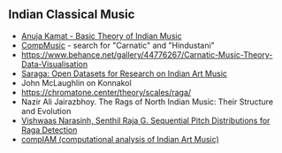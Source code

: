 Indian Classical Music
---

- [Anuja Kamat - Basic Theory of Indian Music](https://www.youtube.com/playlist?list=PLRKReciB2B9fUOgMx-dasWqAm-Y9Y5SLq)
- [CompMusic](https://compmusic.upf.edu/publications) - search for "Carnatic" and "Hindustani"
- https://www.behance.net/gallery/44776267/Carnatic-Music-Theory-Data-Visualisation
- [Saraga: Open Datasets for Research on Indian Art Music](https://emusicology.org/index.php/EMR/article/view/7641/6263)
- John McLaughlin on Konnakol
- https://chromatone.center/theory/scales/raga/
- Nazir Ali Jairazbhoy. The Rags of North Indian Music: Their Structure and Evolution
- [Vishwaas Narasinh, Senthil Raja G. Sequential Pitch Distributions for Raga Detection](https://www.paperdigest.org/paper/?paper_id=arxiv-2308.16421)
- [compIAM (computational analysis of Indian Art Music)](https://github.com/MTG/compIAM)
